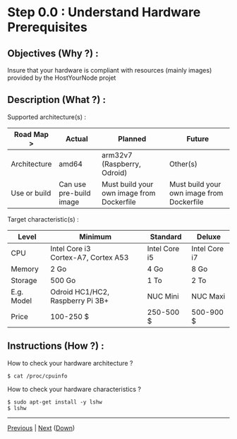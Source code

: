 Step 0.0 : Understand Hardware Prerequisites
==

Objectives (Why ?) :
--
Insure that your hardware is compliant with resources (mainly images) provided by the HostYourNode projet

Description (What ?) :
--
Supported architecture(s) :
<table>
    <thead>
        <tr>
            <th>Road Map ></th>
            <th>Actual</th>
            <th>Planned</th>
            <th>Future</th>
        </tr>
    </thead>
    <tbody>
        <tr>
            <td>Architecture</td>
            <td>amd64</td>
            <td>arm32v7 (Raspberry, Odroid)</td>
            <td>Other(s)</td>
        </tr>
        <tr>
            <td>Use or build</td>      
            <td>Can use pre-build image</td>
            <td>Must build your own image from Dockerfile</td>
            <td>Must build your own image from Dockerfile</td>
        </tr>
    </tbody>
</table>

Target characteristic(s) :
<table>
    <thead>
        <tr>
            <th>Level</th>
            <th>Minimum</th>
            <th>Standard</th>
            <th>Deluxe</th>            
        </tr>
    </thead>
    <tbody>
         <tr>
            <td>CPU</td>
             <td>Intel Core i3</br>Cortex-A7, Cortex A53 </td>
            <td>Intel Core i5</td>
            <td>Intel Core i7</td>         
        </tr>
        <tr>
            <td>Memory</td>
            <td>2 Go</td>
            <td>4 Go</td>
            <td>8 Go</td>  
        </tr>
        <tr>
            <td>Storage</td>
            <td>500 Go</td>
            <td>1 To</td>
            <td>2 To</td>  
        </tr>
        <tr>
            <td>E.g. Model</td>      
             <td>Odroid HC1/HC2, Raspberry Pi 3B+</td> 
            <td>NUC Mini</td>
            <td>NUC Maxi</td>
        </tr>
           <td>Price</td>      
             <td>100-250 $</td> 
            <td>250-500 $</td>
            <td>500-900 $</td>
    </tbody>
</table>

Instructions (How ?) :
--
How to check your hardware architecture ?
<pre><code>$ cat /proc/cpuinfo</code></pre>

How to check your hardware characteristics ?
<pre><code>$ sudo apt-get install -y lshw
$ lshw</code></pre>

---
<A href="https://github.com/babonet13/HostYourNode/tree/master/HowTo/0_UnderstandPrerequisites">Previous<A/> | <A href="https://github.com/babonet13/HostYourNode/blob/master/HowTo/0_UnderstandPrerequisites/1_SoftPrerequisites.md">Next<A/> (<A href="https://github.com/babonet13/HostYourNode/blob/master/HowTo/0_UnderstandPrerequisites/readme.md">Down</A>)
